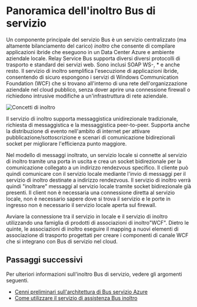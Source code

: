 <properties
    pageTitle="Cenni preliminari su relay Service Bus | Microsoft Azure"
    description="Panoramica dell'inoltro Bus di servizio."
    services="service-bus"
    documentationCenter=".net"
    authors="sethmanheim"
    manager="timlt"
    editor=""/>

<tags
    ms.service="service-bus"
    ms.workload="na"
    ms.tgt_pltfrm="na"
    ms.devlang="multiple"
    ms.topic="get-started-article"
    ms.date="09/01/2016"
    ms.author="sethm"/>


# <a name="overview-of-service-bus-relay"></a>Panoramica dell'inoltro Bus di servizio

Un componente principale del servizio Bus è un servizio centralizzato (ma altamente bilanciamento del carico) *inoltro* che consente di compilare applicazioni ibride che eseguono in un Data Center Azure e ambiente aziendale locale.  Relay Service Bus supporta diversi diversi protocolli di trasporto e standard dei servizi web. Sono inclusi SOAP WS-, * e anche resto. Il servizio di inoltro semplifica l'esecuzione di applicazioni ibride, consentendo di sicuro espongono i servizi di Windows Communication Foundation (WCF) che si trovano all'interno di una rete dell'organizzazione aziendale nel cloud pubblico, senza dover aprire una connessione firewall o richiedono intrusive modifiche a un'infrastruttura di rete aziendale. 

![Concetti di inoltro](./media/service-bus-relay-overview/sb-relay-01.png)

Il servizio di inoltro supporta messaggistica unidirezionale tradizionale, richiesta di messaggistica e la messaggistica peer-to-peer. Supporta anche la distribuzione di evento nell'ambito di internet per attivare pubblicazione/sottoscrizione e scenari di comunicazione bidirezionali socket per migliorare l'efficienza punto maggiore. 

Nel modello di messaggi inoltrato, un servizio locale si connette al servizio di inoltro tramite una porta in uscita e crea un socket bidirezionale per la comunicazione collegato a un indirizzo rendezvous specifico. Il cliente può quindi comunicare con il servizio locale mediante l'invio di messaggi per il servizio di inoltro destinate a indirizzo rendezvous. Il servizio di inoltro verrà quindi "inoltrare" messaggi al servizio locale tramite socket bidirezionale già presenti. Il client non è necessaria una connessione diretta al servizio locale, non è necessario sapere dove si trova il servizio e le porte in ingresso non è necessario il servizio locale aperta sul firewall.

Avviare la connessione tra il servizio in locale e il servizio di inoltro utilizzando una famiglia di prodotti di associazioni di inoltro"WCF". Dietro le quinte, le associazioni di inoltro eseguire il mapping a nuovi elementi di associazione di trasporto progettati per creare i componenti di canale WCF che si integrano con Bus di servizio nel cloud. 

## <a name="next-steps"></a>Passaggi successivi

Per ulteriori informazioni sull'inoltro Bus di servizio, vedere gli argomenti seguenti.

- [Cenni preliminari sull'architettura di Bus servizio Azure](../service-bus-messaging/service-bus-fundamentals-hybrid-solutions.md)
- [Come utilizzare il servizio di assistenza Bus inoltro](service-bus-dotnet-how-to-use-relay.md)

 